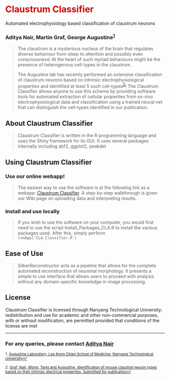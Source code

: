 # <font color="CC0000">Claustrum Classifier</font>

Automated electrophysiology based classification of claustrum neurons

### Aditya Nair, Martin Graf, George Augustine<sup><a href="#fn1" id="ref1">1</a></sup>

>The claustrum is a mysterious nucleus of the brain that regulates diverse behaviour from sleep to attention and possibly even consciousness! At the heart of such myriad behaviours might be the presence of heterogenous cell-types in the claustrum. 

>The Augustine lab has recently performed an extensive classification of claustrum neurons based on intrinsic electrophysiological properties and identified at least 5 such cell-types<sup><a href="#fn2" id="ref2">2</a></sup>! The Claustrum Classifier allows anyone to use this scheme by providing software tools for automated extraction of cellular properties from ex-vivo electrophysiological data and classification using a trained neural net that can distinguish the cell-types identified in our publication.

## About Claustrum Classifier

>Claustrum Classifier is written in the R programming language and uses the Shiny framework for its GUI. It uses several packages internally including abf2, ggplot2, peakdet  

## Using Claustrum Classifier

### Use our online webapp!

> The easiest way to use the software is at the following link as a webapp: [Claustrum Classifier](https://claustrum.shinyapps.io/online/). A step-by-step walkthrough is given our Wiki page on uploading data and interpreting results.

### Install and use locally 

> If you wish to use the software on your computer, you would first need to use the script Install_Packages_CLA.R to install the various packages used. After this, simply perform `runApp('CLA_Classifier.R')`

## Ease of Use 

>SilberReconstructor acts as a pipeline that allows for the complete automated reconstruction of neuronal morphology. It presents a simple to use interface that allows users to proceed with analysis without any domain-specific knowledge in image processing.

## License

Claustrum Classifier is licensed through Nanyang Technological University; redistribution and use for academic and other non-commercial purposes, with or without modification, are permitted provided that conditions of the license are met

--- 
 
### For any queries, please contact [Aditya Nair](adi.nair@caltech.edu)


<sup id="fn1">1. [Augustine Laboratory, Lee Kong Chian School of Medicine, Nanyang Technological University](http://www.lkcmedicine.ntu.edu.sg/aboutus/Faculty-and-Staff/Pages/George-Augustine.aspx)<a href="#ref1" title="Jump back to footnote 1 in the text.">↩</a></sup> 

<sup id="fn1">2. [Graf, Nair, Wong, Tang and Augustine, Identification of mouse claustral neuron types based on their intrinsic electrical properties, Submitted for publication](https://www.abstractsonline.com/pp8/#!/4376/presentation/33214)<a href="#ref2" title="Jump back to footnote 2 in the text.">↩</a></sup> 
